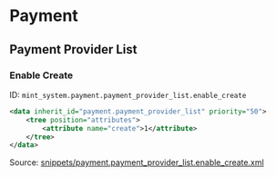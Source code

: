 # Payment
## Payment Provider List  
### Enable Create  
ID: `mint_system.payment.payment_provider_list.enable_create`  
```xml
<data inherit_id="payment.payment_provider_list" priority="50">
    <tree position="attributes">
        <attribute name="create">1</attribute>
    </tree>
</data>

```
Source: [snippets/payment.payment_provider_list.enable_create.xml](https://github.com/Mint-System/Odoo-Build/tree/main/snippets/payment.payment_provider_list.enable_create.xml)

